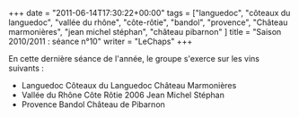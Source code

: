 +++
date = "2011-06-14T17:30:22+00:00"
tags = ["languedoc", "côteaux du languedoc", "vallée du rhône", "côte-rôtie", "bandol", "provence", "Château marmonières", "jean michel stéphan", "château pibarnon" ]
title = "Saison 2010/2011 : séance n°10"
writer = "LeChaps"
+++

En cette dernière séance de l'année, le groupe s'exerce sur les vins suivants :

* Languedoc Côteaux du Languedoc Château Marmonières
* Vallée du Rhône Côte Rôtie 2006 Jean Michel Stéphan
* Provence Bandol Château de Pibarnon